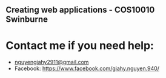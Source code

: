 ## Creating web applications - COS10010 Swinburne
# Contact me if you need help:
- nguyengiahy2911@gmail.com
- Facebook: https://www.facebook.com/giahy.nguyen.940/

